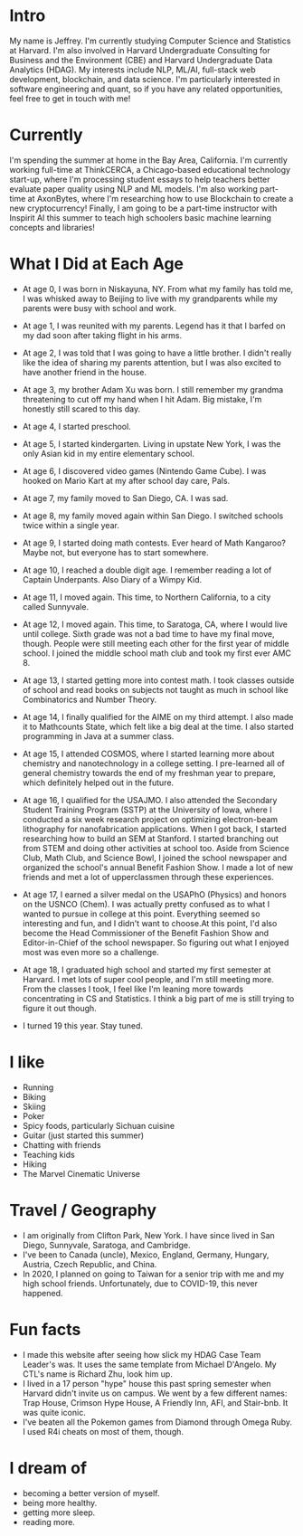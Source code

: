 
# Intro

My name is Jeffrey. I'm currently studying Computer Science and Statistics at Harvard. I'm also involved in Harvard Undergraduate Consulting for Business and the Environment (CBE) and Harvard Undergraduate Data Analytics (HDAG). My interests include NLP, ML/AI, full-stack web development, blockchain, and data science. I'm particularly interested in software engineering and quant, so if you have any related opportunities, feel free to get in touch with me!

# Currently

I'm spending the summer at home in the Bay Area, California. I'm currently working full-time at ThinkCERCA, a Chicago-based educational technology start-up, where I'm processing student essays to help teachers better evaluate paper quality using NLP and ML models. I'm also working part-time at AxonBytes, where I'm researching how to use Blockchain to create a new cryptocurrency! Finally, I am going to be a part-time instructor with Inspirit AI this summer to teach high schoolers basic machine learning concepts and libraries!

# What I Did at Each Age

- At age 0, I was born in Niskayuna, NY. From what my family has told me, I was whisked away to Beijing to live with my grandparents while my parents were busy with school and work.

- At age 1, I was reunited with my parents. Legend has it that I barfed on my dad soon after taking flight in his arms.

- At age 2, I was told that I was going to have a little brother. I didn't really like the idea of sharing my parents attention, but I was also excited to have another friend in the house.

- At age 3, my brother Adam Xu was born. I still remember my grandma threatening to cut off my hand when I hit Adam. Big mistake, I'm honestly still scared to this day.

- At age 4, I started preschool. 

- At age 5, I started kindergarten. Living in upstate New York, I was the only Asian kid in my entire elementary school.

- At age 6, I discovered video games (Nintendo Game Cube). I was hooked on Mario Kart at my after school day care, Pals.

- At age 7, my family moved to San Diego, CA. I was sad.

- At age 8, my family moved again within San Diego. I switched schools twice within a single year.

- At age 9, I started doing math contests. Ever heard of Math Kangaroo? Maybe not, but everyone has to start somewhere.

- At age 10, I reached a double digit age. I remember reading a lot of Captain Underpants. Also Diary of a Wimpy Kid.

- At age 11, I moved again. This time, to Northern California, to a city called Sunnyvale. 

- At age 12, I moved again. This time, to Saratoga, CA, where I would live until college. Sixth grade was not a bad time to have my final move, though. People were still meeting each other for the first year of middle school. I joined the middle school math club and took my first ever AMC 8. 

- At age 13, I started getting more into contest math. I took classes outside of school and read books on subjects not taught as much in school like Combinatorics and Number Theory. 

- At age 14, I finally qualified for the AIME on my third attempt. I also made it to Mathcounts State, which felt like a big deal at the time. I also started programming in Java at a summer class. 

- At age 15, I attended COSMOS, where I started learning more about chemistry and nanotechnology in a college setting. I pre-learned all of general chemistry towards the end of my freshman year to prepare, which definitely helped out in the future.

- At age 16, I qualified for the USAJMO. I also attended the Secondary Student Training Program (SSTP) at the University of Iowa, where I conducted a six week research project on optimizing electron-beam lithography for nanofabrication applications. When I got back, I started researching how to build an SEM at Stanford. I started branching out from STEM and doing other activities at school too. Aside from Science Club, Math Club, and Science Bowl, I joined the school newspaper and organized the school's annual Benefit Fashion Show. I made a lot of new friends and met a lot of upperclassmen through these experiences.

- At age 17, I earned a silver medal on the USAPhO (Physics) and honors on the USNCO (Chem). I was actually pretty confused as to what I wanted to pursue in college at this point. Everything seemed so interesting and fun, and I didn't want to choose.At this point, I'd also become the Head Commissioner of the Benefit Fashion Show and Editor-in-Chief of the school newspaper. So figuring out what I enjoyed most was even more so a challenge. 

- At age 18, I graduated high school and started my first semester at Harvard. I met lots of super cool people, and I'm still meeting more. From the classes I took, I feel like I'm leaning more towards concentrating in CS and Statistics. I think a big part of me is still trying to figure it out though.

- I turned 19 this year. Stay tuned.

# I like

- Running
- Biking
- Skiing
- Poker
- Spicy foods, particularly Sichuan cuisine
- Guitar (just started this summer)
- Chatting with friends
- Teaching kids
- Hiking
- The Marvel Cinematic Universe

# Travel / Geography

- I am originally from Clifton Park, New York. I have since lived in San Diego, Sunnyvale, Saratoga, and Cambridge.
- I've been to Canada (uncle), Mexico, England, Germany, Hungary, Austria, Czech Republic, and China.
- In 2020, I planned on going to Taiwan for a senior trip with me and my high school friends. Unfortunately, due to COVID-19, this never happened.

# Fun facts

- I made this website after seeing how slick my HDAG Case Team Leader's was. It uses the same template from Michael D'Angelo. My CTL's name is Richard Zhu, look him up.
- I lived in a 17 person "hype" house this past spring semester when Harvard didn't invite us on campus. We went by a few different names: Trap House, Crimson Hype House, A Friendly Inn, AFI, and Stair-bnb. It was quite iconic.
- I've beaten all the Pokemon games from Diamond through Omega Ruby. I used R4i cheats on most of them, though.

# I dream of

- becoming a better version of myself.
- being more healthy.
- getting more sleep.
- reading more.

